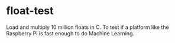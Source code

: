 float-test
==========

Load and multiply 10 million floats in C.  To test if a platform like the Raspberry Pi is fast enough to do Machine Learning.